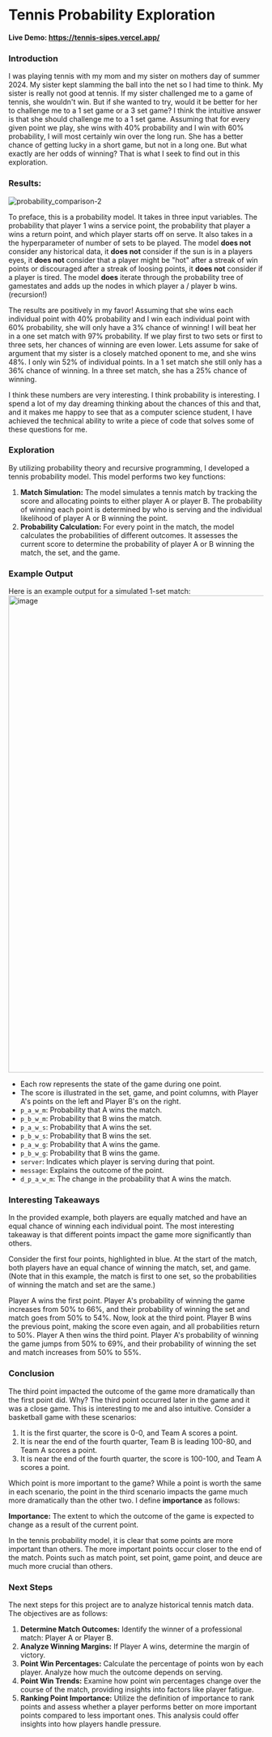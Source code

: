 # Tennis Probability Exploration

**Live Demo: https://tennis-sipes.vercel.app/**

### Introduction
I was playing tennis with my mom and my sister on mothers day of summer 2024. My sister kept slamming the ball into the net so I had time to think. My sister is really not good at tennis.
If my sister challenged me to a game of tennis, she wouldn't win. But if she wanted to try, would it be better for her to challenge me to a 1 set game or a 3 set game?
I think the intuitive answer is that she should challenge me to a 1 set game. Assuming that for every given point we play, she wins with 40% probability and I win with 60% probability, I will 
most certainly win over the long run. She has a better chance of getting lucky in a short game, but not in a long one. But what exactly are her odds of winning? That is what I seek to find out in this exploration.

### Results:
![probability_comparison-2](https://github.com/user-attachments/assets/e0b58fca-f225-43d9-9faf-d5ad4e728747)

To preface, this is a probability model. 
It takes in three input variables. The probability that player 1 wins a service point, the probability that player a wins a return point, and which player starts off on serve.
It also takes in a the hyperparameter of number of sets to be played. 
The model **does not** consider any historical data, it **does not** consider if the sun is in a players eyes, it **does not** consider that a player might be "hot" after a streak of win points or discouraged after a streak of loosing points, it **does not** consider if a player is tired.
The model **does** iterate through the probability tree of gamestates and adds up the nodes in which player a / player b wins. (recursion!)

The results are positively in my favor! 
Assuming that she wins each individual point with 40% probability and I win each individual point with 60% probability, she will only have a 3% chance of winning! 
I will beat her in a one set match with 97% probability. 
If we play first to two sets or first to three sets, her chances of winning are even lower.
Lets assume for sake of argument that my sister is a closely matched oponent to me, and she wins 48%. 
I only win 52% of individual points. 
In a 1 set match she still only has a 36% chance of winning. In a three set match, she has a 25% chance of winning.

I think these numbers are very interesting. I think probability is interesting. I spend a lot of my day dreaming thinking about the chances of this and that, and it makes me happy to see that as a computer science student, I have achieved the technical ability to write a piece of code that solves some of these questions for me.

### Exploration
By utilizing probability theory and recursive programming, I developed a tennis probability model. This model performs two key functions:
1. **Match Simulation:** The model simulates a tennis match by tracking the score and allocating points to either player A or player B. The probability of winning each point is determined by who is serving and the individual likelihood of player A or B winning the point.
2. **Probability Calculation:** For every point in the match, the model calculates the probabilities of different outcomes. It assesses the current score to determine the probability of player A or B winning the match, the set, and the game.

### Example Output
Here is an example output for a simulated 1-set match:
<img width="941" alt="image" src="https://github.com/user-attachments/assets/a343d283-d96d-4726-87d4-36f71d622274">
- Each row represents the state of the game during one point.
- The score is illustrated in the set, game, and point columns, with Player A's points on the left and Player B's on the right.
- `p_a_w_m`: Probability that A wins the match.
- `p_b_w_m`: Probability that B wins the match.
- `p_a_w_s`: Probability that A wins the set.
- `p_b_w_s`: Probability that B wins the set.
- `p_a_w_g`: Probability that A wins the game.
- `p_b_w_g`: Probability that B wins the game.
- `server`: Indicates which player is serving during that point.
- `message`: Explains the outcome of the point.
- `d_p_a_w_m`: The change in the probability that A wins the match.

### Interesting Takeaways
In the provided example, both players are equally matched and have an equal chance of winning each individual point. The most interesting takeaway is that different points impact the game more significantly than others. 

Consider the first four points, highlighted in blue. At the start of the match, both players have an equal chance of winning the match, set, and game. (Note that in this example, the match is first to one set, so the probabilities of winning the match and set are the same.)

Player A wins the first point. Player A's probability of winning the game increases from 50% to 66%, and their probability of winning the set and match goes from 50% to 54%. Now, look at the third point. Player B wins the previous point, making the score even again, and all probabilities return to 50%. Player A then wins the third point. Player A's probability of winning the game jumps from 50% to 69%, and their probability of winning the set and match increases from 50% to 55%. 

### Conclusion
The third point impacted the outcome of the game more dramatically than the first point did. Why? The third point occurred later in the game and it was a close game. This is interesting to me and also intuitive. 
Consider a basketball game with these scenarios:
1. It is the first quarter, the score is 0-0, and Team A scores a point.
2. It is near the end of the fourth quarter, Team B is leading 100-80, and Team A scores a point.
3. It is near the end of the fourth quarter, the score is 100-100, and Team A scores a point.

Which point is more important to the game? While a point is worth the same in each scenario, the point in the third scenario impacts the game much more dramatically than the other two.
I define **importance** as follows:

**Importance:** The extent to which the outcome of the game is expected to change as a result of the current point.

In the tennis probability model, it is clear that some points are more important than others. The more important points occur closer to the end of the match. Points such as match point, set point, game point, and deuce are much more crucial than others.

### Next Steps
The next steps for this project are to analyze historical tennis match data. The objectives are as follows:
1. **Determine Match Outcomes:** Identify the winner of a professional match: Player A or Player B.
2. **Analyze Winning Margins:** If Player A wins, determine the margin of victory.
3. **Point Win Percentages:** Calculate the percentage of points won by each player. Analyze how much the outcome depends on serving.
4. **Point Win Trends:** Examine how point win percentages change over the course of the match, providing insights into factors like player fatigue.
5. **Ranking Point Importance:** Utilize the definition of importance to rank points and assess whether a player performs better on more important points compared to less important ones. This analysis could offer insights into how players handle pressure.
